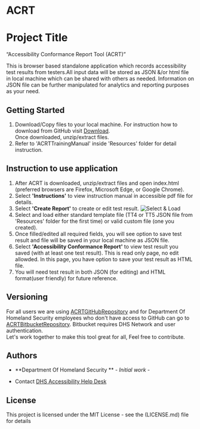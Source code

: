 # ACRT
# Project Title
“Accessibility Conformance Report Tool (ACRT)” 

This is browser based standalone application which records accessibility test results from testers.All input data will be stored as JSON &/or html file in local machine which can be shared with others as needed. Information on JSON file can be further manipulated for analytics and reporting purposes as your need. 

## Getting Started
1) Download/Copy files to your local machine. For instruction how to download from GitHub visit [Download](https://www.wikihow.com/Download-a-GitHub-Folder ).  
Once downloaded, unzip/extract files. 
2) Refer to 'ACRTTrainingManual' inside 'Resources' folder for detail instruction. 


## Instruction to use application
1) After ACRT is downloaded, unzip/extract files and open index.html  (preferred browsers are Firefox, Microsoft Edge, or Google Chrome). <br />
2) Select **'Instructions'** to view instruction manual in accessible pdf file for details. <br />
3) Select **'Create Report'** to create or edit test result. 
![Select & Load](https://github.com/Section508Coordinators/ACRT/blob/master/Resources/select_load.JPG)
4) Select and load either standard template file (TT4 or TT5 JSON file from 'Resources' folder for the first time) or valid custom file (one you created). <br />
5) Once filled/edited all required fields, you will see option to save test result and file will be saved in your local machine as JSON file. <br />
6) Select **'Accessibility Conformance Report'** to view test result you saved (with at least one test result). This is read only page, no edit allowded. In this page, you have option to save your test result as HTML file. <br />
7) You will need test result in both JSON (for editing) and HTML format(user friendly) for future reference. 


## Versioning
For all users we are using [ACRTGitHubRepository](https://github.com/Section508Coordinators/ACRT ) and for Department Of Homeland Security employees who don't have access to GitHub can go to [ACRTBitbucketRepository](https://maestro.dhs.gov/stash/projects/APPDEV/repos/acrt/browse/acrt). Bitbucket requires DHS Network and user authentication. <br />Let's work together to make this tool great for all, Feel free to contribute. 

## Authors

* **Department Of Homeland Security ** - *Initial work* - 


* Contact
[DHS Accessibility Help Desk](mailto:accessibility@hq.dhs.gov?subject=ACRT%20feedback)


## License

This project is licensed under the MIT License - see the (LICENSE.md) file for details

